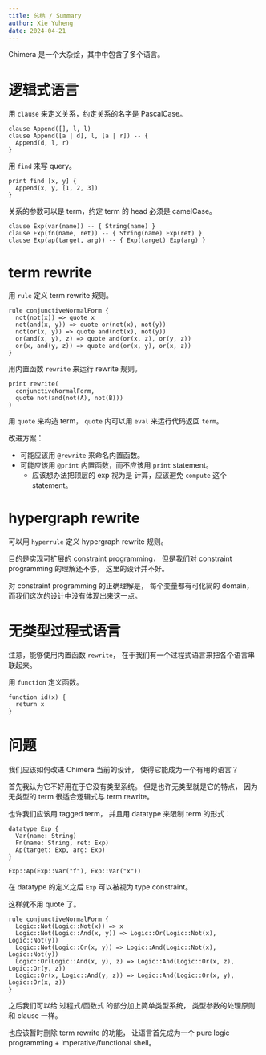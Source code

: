 ```yaml
---
title: 总结 / Summary
author: Xie Yuheng
date: 2024-04-21
---
```


Chimera 是一个大杂烩，其中中包含了多个语言。

# 逻辑式语言

用 `clause` 来定义关系，约定关系的名字是 PascalCase。

```chimera
clause Append([], l, l)
clause Append([a | d], l, [a | r]) -- {
  Append(d, l, r)
}
```

用 `find` 来写 query。

```chimera
print find [x, y] {
  Append(x, y, [1, 2, 3])
}
```

关系的参数可以是 term，约定 term 的 head 必须是 camelCase。

```chimera
clause Exp(var(name)) -- { String(name) }
clause Exp(fn(name, ret)) -- { String(name) Exp(ret) }
clause Exp(ap(target, arg)) -- { Exp(target) Exp(arg) }
```

# term rewrite

用 `rule` 定义 term rewrite 规则。

```chimera
rule conjunctiveNormalForm {
  not(not(x)) => quote x
  not(and(x, y)) => quote or(not(x), not(y))
  not(or(x, y)) => quote and(not(x), not(y))
  or(and(x, y), z) => quote and(or(x, z), or(y, z))
  or(x, and(y, z)) => quote and(or(x, y), or(x, z))
}
```

用内置函数 `rewrite` 来运行 rewrite 规则。

```chimera
print rewrite(
  conjunctiveNormalForm,
  quote not(and(not(A), not(B)))
)
```

用 `quote` 来构造 term，
`quote` 内可以用 `eval` 来运行代码返回 `term`。

改进方案：

- 可能应该用 `@rewrite` 来命名内置函数。
- 可能应该用 `@print` 内置函数，而不应该用 `print` statement。
  - 应该想办法把顶层的 exp 视为是 计算，应该避免 `compute` 这个 statement。

# hypergraph rewrite

可以用 `hyperrule` 定义 hypergraph rewrite 规则。

目的是实现可扩展的 constraint programming，
但是我们对 constraint programming 的理解还不够，
这里的设计并不好。

对 constraint programming 的正确理解是，
每个变量都有可化简的 domain，
而我们这次的设计中没有体现出来这一点。

# 无类型过程式语言

注意，能够使用内置函数 `rewrite`，
在于我们有一个过程式语言来把各个语言串联起来。

用 `function` 定义函数。

```chimera
function id(x) {
  return x
}
```

# 问题

我们应该如何改进 Chimera 当前的设计，
使得它能成为一个有用的语言？

首先我认为它不好用在于它没有类型系统。
但是也许无类型就是它的特点，
因为无类型的 term 很适合逻辑式与 term rewrite。

也许我们应该用 tagged term，
并且用 datatype 来限制 term 的形式：

```chimera todo
datatype Exp {
  Var(name: String)
  Fn(name: String, ret: Exp)
  Ap(target: Exp, arg: Exp)
}

Exp::Ap(Exp::Var("f"), Exp::Var("x"))
```

在 datatype 的定义之后 `Exp` 可以被视为 type constraint。

这样就不用 quote 了。

```chimera todo
rule conjunctiveNormalForm {
  Logic::Not(Logic::Not(x)) => x
  Logic::Not(Logic::And(x, y)) => Logic::Or(Logic::Not(x), Logic::Not(y))
  Logic::Not(Logic::Or(x, y)) => Logic::And(Logic::Not(x), Logic::Not(y))
  Logic::Or(Logic::And(x, y), z) => Logic::And(Logic::Or(x, z), Logic::Or(y, z))
  Logic::Or(x, Logic::And(y, z)) => Logic::And(Logic::Or(x, y), Logic::Or(x, z))
}
```

之后我们可以给 过程式/函数式 的部分加上简单类型系统，
类型参数的处理原则和 clause 一样。

也应该暂时删除 term rewrite 的功能，
让语言首先成为一个 pure logic programming + imperative/functional shell。

